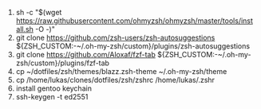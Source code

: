 1. sh -c "$(wget https://raw.githubusercontent.com/ohmyzsh/ohmyzsh/master/tools/install.sh -O -)"
2. git clone https://github.com/zsh-users/zsh-autosuggestions ${ZSH_CUSTOM:-~/.oh-my-zsh/custom}/plugins/zsh-autosuggestions
4. git clone https://github.com/Aloxaf/fzf-tab ${ZSH_CUSTOM:-~/.oh-my-zsh/custom}/plugins/fzf-tab
4. cp ~/dotfiles/zsh/themes/blazz.zsh-theme ~/.oh-my-zsh/theme
5. cp /home/lukas/clones/dotfiles/zsh/zshrc /home/lukas/.zshr
6. install gentoo keychain
7. ssh-keygen -t ed2551
